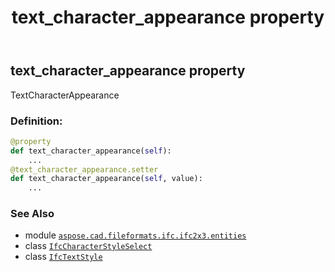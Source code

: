﻿---
title: text_character_appearance property
second_title: Aspose.CAD for Python via .NET API References
description: 
type: docs
weight: 50
url: /aspose.cad.fileformats.ifc.ifc2x3.entities/ifctextstyle/text_character_appearance/
is_root: false
---

## text_character_appearance property


TextCharacterAppearance
### Definition:
```python
@property
def text_character_appearance(self):
    ...
@text_character_appearance.setter
def text_character_appearance(self, value):
    ...
```

### See Also
* module [`aspose.cad.fileformats.ifc.ifc2x3.entities`](../../)
* class [`IfcCharacterStyleSelect`](/cad/python-net/aspose.cad.fileformats.ifc.ifc2x3.types/ifccharacterstyleselect)
* class [`IfcTextStyle`](/cad/python-net/aspose.cad.fileformats.ifc.ifc2x3.entities/ifctextstyle)
